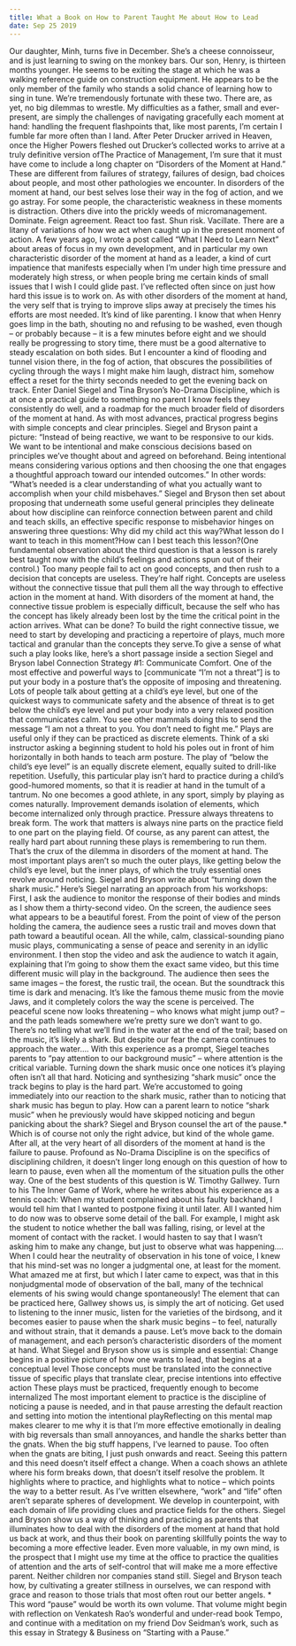 ```yaml
---
title: What a Book on How to Parent Taught Me about How to Lead
date: Sep 25 2019
---
```


Our daughter, Minh, turns five in December. She’s a cheese connoisseur, and is just learning to swing on the monkey bars. Our son, Henry, is thirteen months younger. He seems to be exiting the stage at which he was a walking reference guide on construction equipment. He appears to be the only member of the family who stands a solid chance of learning how to sing in tune. We’re tremendously fortunate with these two. There are, as yet, no big dilemmas to wrestle. My difficulties as a father, small and ever-present, are simply the challenges of navigating gracefully each moment at hand: handling the frequent flashpoints that, like most parents, I’m certain I fumble far more often than I land. After Peter Drucker arrived in Heaven, once the Higher Powers fleshed out Drucker’s collected works to arrive at a truly definitive version ofThe Practice of Management, I’m sure that it must have come to include a long chapter on “Disorders of the Moment at Hand.” These are different from failures of strategy, failures of design, bad choices about people, and most other pathologies we encounter. In disorders of the moment at hand, our best selves lose their way in the fog of action, and we go astray. For some people, the characteristic weakness in these moments is distraction. Others dive into the prickly weeds of micromanagement. Dominate. Feign agreement. React too fast. Shun risk. Vacillate. There are a litany of variations of how we act when caught up in the present moment of action. A few years ago, I wrote a post called “What I Need to Learn Next” about areas of focus in my own development, and in particular my own characteristic disorder of the moment at hand as a leader, a kind of curt impatience that manifests especially when I’m under high time pressure and moderately high stress, or when people bring me certain kinds of small issues that I wish I could glide past. I’ve reflected often since on just how hard this issue is to work on. As with other disorders of the moment at hand, the very self that is trying to improve slips away at precisely the times his efforts are most needed. It’s kind of like parenting. I know that when Henry goes limp in the bath, shouting no and refusing to be washed, even though – or probably because – it is a few minutes before eight and we should really be progressing to story time, there must be a good alternative to steady escalation on both sides. But I encounter a kind of flooding and tunnel vision there, in the fog of action, that obscures the possibilities of cycling through the ways I might make him laugh, distract him, somehow effect a reset for the thirty seconds needed to get the evening back on track. Enter Daniel Siegel and Tina Bryson’s No-Drama Discipline, which is at once a practical guide to something no parent I know feels they consistently do well, and a roadmap for the much broader field of disorders of the moment at hand. As with most advances, practical progress begins with simple concepts and clear principles. Siegel and Bryson paint a picture: “Instead of being reactive, we want to be responsive to our kids. We want to be intentional and make conscious decisions based on principles we’ve thought about and agreed on beforehand. Being intentional means considering various options and then choosing the one that engages a thoughtful approach toward our intended outcomes.” In other words: “What’s needed is a clear understanding of what you actually want to accomplish when your child misbehaves.” Siegel and Bryson then set about proposing that underneath some useful general principles they delineate about how discipline can reinforce connection between parent and child and teach skills, an effective specific response to misbehavior hinges on answering three questions: Why did my child act this way?What lesson do I want to teach in this moment?How can I best teach this lesson?(One fundamental observation about the third question is that a lesson is rarely best taught now with the child’s feelings and actions spun out of their control.) Too many people fail to act on good concepts, and then rush to a decision that concepts are useless. They’re half right. Concepts are useless without the connective tissue that pull them all the way through to effective action in the moment at hand. With disorders of the moment at hand, the connective tissue problem is especially difficult, because the self who has the concept has likely already been lost by the time the critical point in the action arrives. What can be done? To build the right connective tissue, we need to start by developing and practicing a repertoire of plays, much more tactical and granular than the concepts they serve.To give a sense of what such a play looks like, here’s a short passage inside a section Siegel and Bryson label Connection Strategy #1: Communicate Comfort. One of the most effective and powerful ways to [communicate “I’m not a threat”] is to put your body in a posture that’s the opposite of imposing and threatening. Lots of people talk about getting at a child’s eye level, but one of the quickest ways to communicate safety and the absence of threat is to get below the child’s eye level and put your body into a very relaxed position that communicates calm. You see other mammals doing this to send the message “I am not a threat to you. You don’t need to fight me.” Plays are useful only if they can be practiced as discrete elements. Think of a ski instructor asking a beginning student to hold his poles out in front of him horizontally in both hands to teach arm posture. The play of “below the child’s eye level” is an equally discrete element, equally suited to drill-like repetition. Usefully, this particular play isn’t hard to practice during a child’s good-humored moments, so that it is readier at hand in the tumult of a tantrum. No one becomes a good athlete, in any sport, simply by playing as comes naturally. Improvement demands isolation of elements, which become internalized only through practice. Pressure always threatens to break form. The work that matters is always nine parts on the practice field to one part on the playing field. Of course, as any parent can attest, the really hard part about running these plays is remembering to run them. That’s the crux of the dilemma in disorders of the moment at hand. The most important plays aren’t so much the outer plays, like getting below the child’s eye level, but the inner plays, of which the truly essential ones revolve around noticing. Siegel and Bryson write about “turning down the shark music.” Here’s Siegel narrating an approach from his workshops: First, I ask the audience to monitor the response of their bodies and minds as I show them a thirty-second video. On the screen, the audience sees what appears to be a beautiful forest. From the point of view of the person holding the camera, the audience sees a rustic trail and moves down that path toward a beautiful ocean. All the while, calm, classical-sounding piano music plays, communicating a sense of peace and serenity in an idyllic environment. I then stop the video and ask the audience to watch it again, explaining that I’m going to show them the exact same video, but this time different music will play in the background. The audience then sees the same images – the forest, the rustic trail, the ocean. But the soundtrack this time is dark and menacing. It’s like the famous theme music from the movie Jaws, and it completely colors the way the scene is perceived. The peaceful scene now looks threatening – who knows what might jump out? – and the path leads somewhere we’re pretty sure we don’t want to go. There’s no telling what we’ll find in the water at the end of the trail; based on the music, it’s likely a shark. But despite our fear the camera continues to approach the water…. With this experience as a prompt, Siegel teaches parents to “pay attention to our background music” – where attention is the critical variable. Turning down the shark music once one notices it’s playing often isn’t all that hard. Noticing and synthesizing “shark music” once the track begins to play is the hard part. We’re accustomed to going immediately into our reaction to the shark music, rather than to noticing that shark music has begun to play. How can a parent learn to notice “shark music” when he previously would have skipped noticing and begun panicking about the shark? Siegel and Bryson counsel the art of the pause.* Which is of course not only the right advice, but kind of the whole game. After all, at the very heart of all disorders of the moment at hand is the failure to pause. Profound as No-Drama Discipline is on the specifics of disciplining children, it doesn’t linger long enough on this question of how to learn to pause, even when all the momentum of the situation pulls the other way. One of the best students of this question is W. Timothy Gallwey. Turn to his The Inner Game of Work, where he writes about his experience as a tennis coach: When my student complained about his faulty backhand, I would tell him that I wanted to postpone fixing it until later. All I wanted him to do now was to observe some detail of the ball. For example, I might ask the student to notice whether the ball was falling, rising, or level at the moment of contact with the racket. I would hasten to say that I wasn’t asking him to make any change, but just to observe what was happening.... When I could hear the neutrality of observation in his tone of voice, I knew that his mind-set was no longer a judgmental one, at least for the moment. What amazed me at first, but which I later came to expect, was that in this nonjudgmental mode of observation of the ball, many of the technical elements of his swing would change spontaneously! The element that can be practiced here, Gallwey shows us, is simply the art of noticing. Get used to listening to the inner music, listen for the varieties of the birdsong, and it becomes easier to pause when the shark music begins – to feel, naturally and without strain, that it demands a pause. Let’s move back to the domain of management, and each person’s characteristic disorders of the moment at hand. What Siegel and Bryson show us is simple and essential: Change begins in a positive picture of how one wants to lead, that begins at a conceptual level Those concepts must be translated into the connective tissue of specific plays that translate clear, precise intentions into effective action These plays must be practiced, frequently enough to become internalized The most important element to practice is the discipline of noticing a pause is needed, and in that pause arresting the default reaction and setting into motion the intentional playReflecting on this mental map makes clearer to me why it is that I’m more effective emotionally in dealing with big reversals than small annoyances, and handle the sharks better than the gnats. When the big stuff happens, I’ve learned to pause. Too often when the gnats are biting, I just push onwards and react. Seeing this pattern and this need doesn’t itself effect a change. When a coach shows an athlete where his form breaks down, that doesn’t itself resolve the problem. It highlights where to practice, and highlights what to notice – which points the way to a better result. As I’ve written elsewhere, “work” and “life” often aren’t separate spheres of development. We develop in counterpoint, with each domain of life providing clues and practice fields for the others. Siegel and Bryson show us a way of thinking and practicing as parents that illuminates how to deal with the disorders of the moment at hand that hold us back at work, and thus their book on parenting skillfully points the way to becoming a more effective leader. Even more valuable, in my own mind, is the prospect that I might use my time at the office to practice the qualities of attention and the arts of self-control that will make me a more effective parent. Neither children nor companies stand still. Siegel and Bryson teach how, by cultivating a greater stillness in ourselves, we can respond with grace and reason to those trials that most often rout our better angels. * This word “pause” would be worth its own volume. That volume might begin with reflection on Venkatesh Rao’s wonderful and under-read book Tempo, and continue with a meditation on my friend Dov Seidman’s work, such as this essay in Strategy & Business on “Starting with a Pause.”

